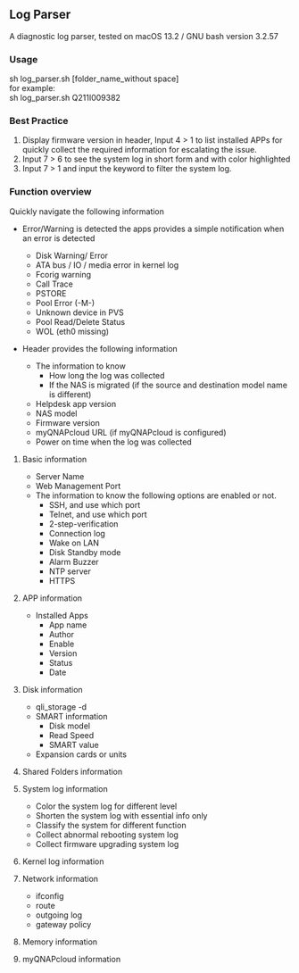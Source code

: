 ## Log Parser

A diagnostic log parser, tested on macOS 13.2 / GNU bash version 3.2.57 

### Usage

sh log_parser.sh [folder_name_without space]  \
for example:\
sh log_parser.sh Q211I009382

### Best Practice

1. Display firmware version in header, Input 4 > 1 to list installed APPs for quickly collect the required information for escalating the issue.
2. Input 7 > 6 to see the system log in short form and with color highlighted
3. Input 7 > 1 and input the keyword to filter the system log.


### Function overview

Quickly navigate the following information

* Error/Warning is detected
  the apps provides a simple notification when an error is detected

  * Disk Warning/ Error
  * ATA bus / IO / media  error in kernel log
  * Fcorig warning
  * Call Trace 
  * PSTORE 
  * Pool Error (-M-)
  * Unknown device in PVS 
  * Pool Read/Delete Status
  * WOL (eth0 missing)

* Header provides the following information

  * The information to know
    * How long the log was collected
    * If the NAS is migrated (if the source and destination model name is different)
  * Helpdesk app version
  * NAS model
  * Firmware version
  * myQNAPcloud URL (if myQNAPcloud is configured)
  * Power on time when the log was collected

1. Basic information
   * Server Name
   * Web Management Port
   * The information to know the following options are enabled or not.
     * SSH, and use which port
     * Telnet, and use which port
     * 2-step-verification
     * Connection log 
     * Wake on LAN
     * Disk Standby mode 
     * Alarm Buzzer
     * NTP server
     * HTTPS
2. APP information
   * Installed Apps
     * App name
     * Author
     * Enable
     * Version
     * Status
     * Date
3. Disk information

   * qli_storage -d
   * SMART information
     * Disk model
     * Read Speed
     * SMART value
   * Expansion cards or units
4. Shared Folders information
5. System log information

   * Color the system log for different level
   * Shorten the system log with essential info only
   * Classify the system for different function
   * Collect abnormal rebooting system log
   * Collect firmware upgrading system log
6. Kernel log information
7. Network information
   * ifconfig
   * route
   * outgoing log
   * gateway policy

8. Memory information

9. myQNAPcloud information

